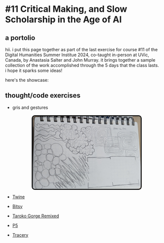 # \#11 Critical Making, and Slow Scholarship in the Age of AI
## a portolio

hii. i put this page together as part of the last exercise for course #11 of the Digital Humanities Summer Institue 2024, co-taught in-person at UVic, Canada, by Anastasia Salter and John Murray. it brings together a sample collection of the work accomplished through the 5 days that the class lasts. i hope it sparks some ideas!

here's the showcase: 
## thought/code exercises

- gris and gestures <br><br>
  <img src="grids-gestures.jpeg" alt="sketchbook with comic-like grid pencil drawing" style="width:350px; display:block; margin: auto; border:3px solid black; border-radius: 10px;"/>

- [Twine](twine-cfractales_conceptos.html)
- [Bitsy](fix_your_power.html)
- [Taroko Gorge Remixed](toy-garbage.html)
- [P5](p5.html)
- [Tracery](tracery1st.html)

